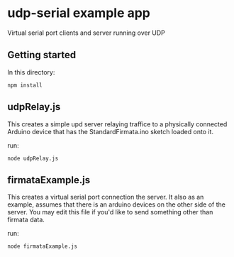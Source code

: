 udp-serial example app
=============

Virtual serial port clients and server running over UDP

## Getting started

In this directory:

```
npm install
```

## udpRelay.js

This creates a simple upd server relaying traffice to a physically connected Arduino device that has the StandardFirmata.ino sketch loaded onto it.

run:

```
node udpRelay.js
````



## firmataExample.js

This creates a virtual serial port connection the server.  It also as an example, assumes that there is an arduino devices on the other side of the server.  You may edit this file if you'd like to send something other than firmata data.

run:

```
node firmataExample.js
```
